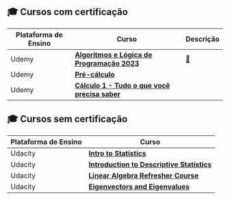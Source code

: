 ## 🎓 Cursos com certificação

| Plataforma de Ensino |                   Curso                        | Descrição
| ---------------------| ---------------------------------------------- | ----------| 
|     Udemy            | [**Algoritmos e Lógica de Programação 2023**](https://github.com/leticiadluz/Certificados/blob/main/Certificados/Udemy%20-%20Algoritmos%20e%20L%C3%B3gica%20de%20Programa%C3%A7%C3%A3o%202023.pdf)  | [📄][1] |
|     Udemy            | [**Pré-cálculo**](https://github.com/leticiadluz/Certificados/blob/main/Certificados/Udemy%20-%20Pr%C3%A9-c%C3%A1lculo.pdf)                                | 
|     Udemy            | [**Cálculo 1 - Tudo o que você precisa saber**](https://github.com/leticiadluz/Certificados/blob/main/Certificados/Udemy%20-%20C%C3%A1lculo%201%20-%20Tudo%20o%20que%20voc%C3%AA%20precisa%20saber.pdf) | 


## 🎓 Cursos sem certificação

| Plataforma de Ensino |                   Curso                        | 
| --------------       | ---------------------------------------------- |
|      Udacity         | [**Intro to Statistics**](https://github.com/leticiadluz/Certificados/blob/main/Certificados/Udacity-Intro%20to%20Statistics.jpg)                        | 
|      Udacity         | [**Introduction to Descriptive Statistics**](https://github.com/leticiadluz/Certificados/blob/main/Certificados/Udacity-Introduction%20to%20Descriptive%20Statistics.jpg)     | 
|      Udacity         | [**Linear Algebra Refresher Course**](https://github.com/leticiadluz/Certificados/blob/main/Certificados/Udacity-Linear%20Algebra%20Refresher%20Course.jpg)            | 
|      Udacity         | [**Eigenvectors and Eigenvalues**](https://github.com/leticiadluz/Certificados/blob/main/Certificados/Udacity-Eigenvectors%20and%20Eigenvalues.jpg)               | 

<!-- -=- # --- REFERÊNCIAS --- # -=- -->
[1]:https://github.com/leticiadluz/Certificados/blob/main/Certificados/Algoritmos%20e%20L%C3%B3gica%20de%20Programa%C3%A7%C3%A3o%202023%20-%20O%20Curso%20COMPLETO
